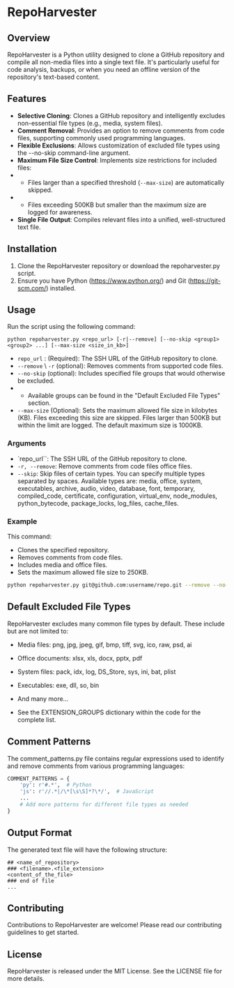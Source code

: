 # RepoHarvester

## Overview
RepoHarvester is a Python utility designed to clone a GitHub repository and compile all non-media files into a single text file. It's particularly useful for code analysis, backups, or when you need an offline version of the repository's text-based content.

## Features
- **Selective Cloning**: Clones a GitHub repository and intelligently excludes non-essential file types (e.g., media, system files).
- **Comment Removal**: Provides an option to remove comments from code files, supporting commonly used programming languages.
- **Flexible Exclusions**: Allows customization of excluded file types using the --no-skip command-line argument.
- **Maximum File Size Control**: Implements size restrictions for included files:
- - Files larger than a specified threshold (`--max-size`) are automatically skipped.
- - Files exceeding 500KB but smaller than the maximum size are logged for awareness.
- **Single File Output**: Compiles relevant files into a unified, well-structured text file.

## Installation
1. Clone the RepoHarvester repository or download the repoharvester.py script.
2. Ensure you have Python (https://www.python.org/) and Git (https://git-scm.com/) installed.

## Usage
Run the script using the following command:

```shell
python repoharvester.py <repo_url> [-r|--remove] [--no-skip <group1> <group2> ...] [--max-size <size_in_kb>] 
```

- `repo_url` : (Required): The SSH URL of the GitHub repository to clone.
- `--remove` \ `-r` (optional): Removes comments from supported code files.
- `--no-skip` (optional): Includes specified file groups that would otherwise be excluded.
- - Available groups can be found in the "Default Excluded File Types" section.
- `--max-size` (Optional): Sets the maximum allowed file size in kilobytes (KB). Files exceeding this size are skipped. Files larger than 500KB but within the limit are logged. The default maximum size is 1000KB.

### Arguments
- `repo_url``: The SSH URL of the GitHub repository to clone.
- `-r, --remove`: Remove comments from code files office files.
- `--skip`: Skip files of certain types. You can specify multiple types separated by spaces. Available types are: media, office, system, executables, archive, audio, video, database, font, temporary, compiled_code, certificate, configuration, virtual_env, node_modules, python_bytecode, package_locks, log_files, cache_files.
### Example
This command:
- Clones the specified repository.
- Removes comments from code files.
- Includes media and office files.
- Sets the maximum allowed file size to 250KB.

```bash
python repoharvester.py git@github.com:username/repo.git --remove --no-skip media office --max-size 250
```

## Default Excluded File Types

RepoHarvester excludes many common file types by default. These include but are not limited to:

- Media files: png, jpg, jpeg, gif, bmp, tiff, svg, ico, raw, psd, ai
- Office documents: xlsx, xls, docx, pptx, pdf
- System files: pack, idx, log, DS_Store, sys, ini, bat, plist
- Executables: exe, dll, so, bin
- And many more…

- See the EXTENSION_GROUPS dictionary within the code for the complete list.


## Comment Patterns
The comment_patterns.py file contains regular expressions used to identify and remove comments from various programming languages:

```python
COMMENT_PATTERNS = {
    'py': r'#.*',  # Python
    'js': r'//.*|/\*[\s\S]*?\*/',  # JavaScript
    ...
    # Add more patterns for different file types as needed
}

```

## Output Format
The generated text file will have the following structure:
```
## <name_of_repository>
### <filename>.<file_extension>
<content_of_the_file>
### end of file
...
```

## Contributing
Contributions to RepoHarvester are welcome! Please read our contributing guidelines to get started.

## License
RepoHarvester is released under the MIT License. See the LICENSE file for more details.
